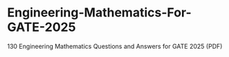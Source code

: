 # Engineering-Mathematics-For-GATE-2025
130 Engineering Mathematics Questions and Answers for GATE 2025 (PDF)
